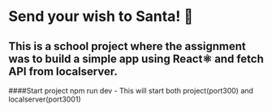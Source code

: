 # Send your wish to Santa! 🎅

## This is a school project where the assignment was to build a simple app using React⚛️ and fetch API from localserver.

####Start project
npm run dev - This will start both project(port300) and localserver(port3001)
